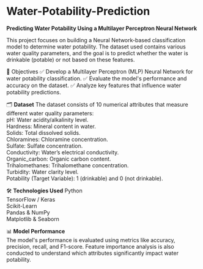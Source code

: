 # Water-Potability-Prediction<br>

**Predicting Water Potability Using a Multilayer Perceptron Neural Network**

This project focuses on building a Neural Network-based classification model to determine water potability. The dataset used contains various water quality parameters, and the goal is to predict whether the water is drinkable (potable) or not based on these features.

🎯 Objectives
✅ Develop a Multilayer Perceptron (MLP) Neural Network for water potability classification.
✅ Evaluate the model's performance and accuracy on the dataset.
✅ Analyze key features that influence water potability predictions.

🗂 **Dataset**
The dataset consists of 10 numerical attributes that measure different water quality parameters:<br>
pH: Water acidity/alkalinity level.<br>
Hardness: Mineral content in water.<br>
Solids: Total dissolved solids.<br>
Chloramines: Chloramine concentration.<br>
Sulfate: Sulfate concentration.<br>
Conductivity: Water’s electrical conductivity.<br>
Organic_carbon: Organic carbon content.<br>
Trihalomethanes: Trihalomethane concentration.<br>
Turbidity: Water clarity level.<br>
Potability (Target Variable): 1 (drinkable) and 0 (not drinkable).<br>

🛠️ **Technologies Used**
Python<br>
TensorFlow / Keras<br>
Scikit-Learn<br>
Pandas & NumPy<br>
Matplotlib & Seaborn<br>

📊 **Model Performance**<br>
The model's performance is evaluated using metrics like accuracy, precision, recall, and F1-score. Feature importance analysis is also conducted to understand which attributes significantly impact water potability.
